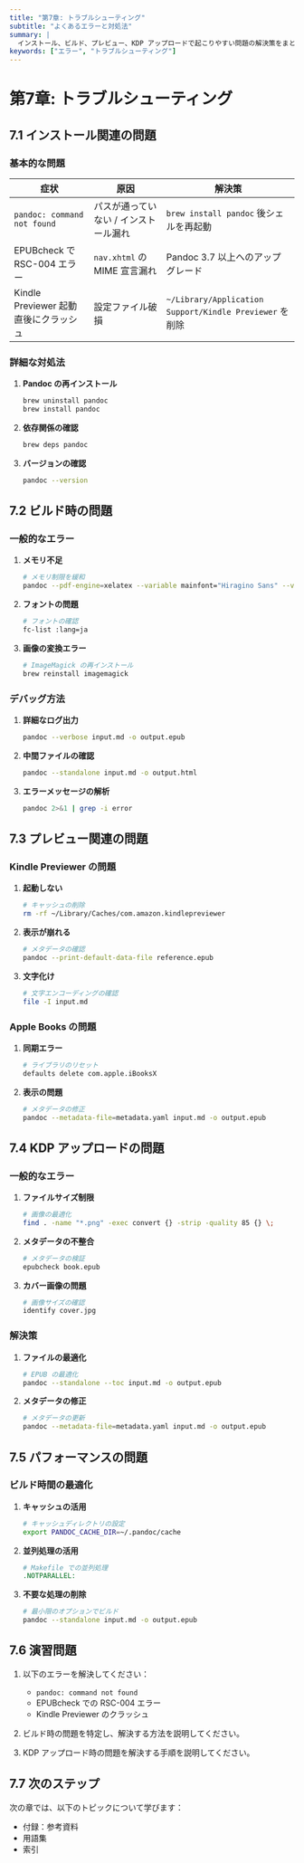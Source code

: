```yaml
---
title: "第7章: トラブルシューティング"
subtitle: "よくあるエラーと対処法"
summary: |
  インストール、ビルド、プレビュー、KDP アップロードで起こりやすい問題の解決策をまとめます。
keywords: ["エラー", "トラブルシューティング"]
---
```


# 第7章: トラブルシューティング

## 7.1 インストール関連の問題

### 基本的な問題

| 症状                                   | 原因                                   | 解決策                                     |
|----------------------------------------|----------------------------------------|--------------------------------------------|
| `pandoc: command not found`            | パスが通っていない / インストール漏れ | `brew install pandoc` 後シェルを再起動    |
| EPUBcheck で RSC-004 エラー            | `nav.xhtml` の MIME 宣言漏れ           | Pandoc 3.7 以上へのアップグレード         |
| Kindle Previewer 起動直後にクラッシュ  | 設定ファイル破損                       | `~/Library/Application Support/Kindle Previewer` を削除 |

### 詳細な対処法

1. **Pandoc の再インストール**
   ```bash
   brew uninstall pandoc
   brew install pandoc
   ```

2. **依存関係の確認**
   ```bash
   brew deps pandoc
   ```

3. **バージョンの確認**
   ```bash
   pandoc --version
   ```

## 7.2 ビルド時の問題

### 一般的なエラー

1. **メモリ不足**
   ```bash
   # メモリ制限を緩和
   pandoc --pdf-engine=xelatex --variable mainfont="Hiragino Sans" --variable CJKmainfont="Hiragino Sans"
   ```

2. **フォントの問題**
   ```bash
   # フォントの確認
   fc-list :lang=ja
   ```

3. **画像の変換エラー**
   ```bash
   # ImageMagick の再インストール
   brew reinstall imagemagick
   ```

### デバッグ方法

1. **詳細なログ出力**
   ```bash
   pandoc --verbose input.md -o output.epub
   ```

2. **中間ファイルの確認**
   ```bash
   pandoc --standalone input.md -o output.html
   ```

3. **エラーメッセージの解析**
   ```bash
   pandoc 2>&1 | grep -i error
   ```

## 7.3 プレビュー関連の問題

### Kindle Previewer の問題

1. **起動しない**
   ```bash
   # キャッシュの削除
   rm -rf ~/Library/Caches/com.amazon.kindlepreviewer
   ```

2. **表示が崩れる**
   ```bash
   # メタデータの確認
   pandoc --print-default-data-file reference.epub
   ```

3. **文字化け**
   ```bash
   # 文字エンコーディングの確認
   file -I input.md
   ```

### Apple Books の問題

1. **同期エラー**
   ```bash
   # ライブラリのリセット
   defaults delete com.apple.iBooksX
   ```

2. **表示の問題**
   ```bash
   # メタデータの修正
   pandoc --metadata-file=metadata.yaml input.md -o output.epub
   ```

## 7.4 KDP アップロードの問題

### 一般的なエラー

1. **ファイルサイズ制限**
   ```bash
   # 画像の最適化
   find . -name "*.png" -exec convert {} -strip -quality 85 {} \;
   ```

2. **メタデータの不整合**
   ```bash
   # メタデータの検証
   epubcheck book.epub
   ```

3. **カバー画像の問題**
   ```bash
   # 画像サイズの確認
   identify cover.jpg
   ```

### 解決策

1. **ファイルの最適化**
   ```bash
   # EPUB の最適化
   pandoc --standalone --toc input.md -o output.epub
   ```

2. **メタデータの修正**
   ```bash
   # メタデータの更新
   pandoc --metadata-file=metadata.yaml input.md -o output.epub
   ```

## 7.5 パフォーマンスの問題

### ビルド時間の最適化

1. **キャッシュの活用**
   ```bash
   # キャッシュディレクトリの設定
   export PANDOC_CACHE_DIR=~/.pandoc/cache
   ```

2. **並列処理の活用**
   ```makefile
   # Makefile での並列処理
   .NOTPARALLEL:
   ```

3. **不要な処理の削除**
   ```bash
   # 最小限のオプションでビルド
   pandoc --standalone input.md -o output.epub
   ```

## 7.6 演習問題

1. 以下のエラーを解決してください：
   - `pandoc: command not found`
   - EPUBcheck での RSC-004 エラー
   - Kindle Previewer のクラッシュ

2. ビルド時の問題を特定し、解決する方法を説明してください。

3. KDP アップロード時の問題を解決する手順を説明してください。

## 7.7 次のステップ

次の章では、以下のトピックについて学びます：

- 付録：参考資料
- 用語集
- 索引

